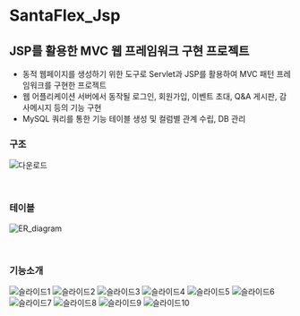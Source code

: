 # SantaFlex_Jsp
<h2>JSP를 활용한 MVC 웹 프레임워크 구현 프로젝트</h2>

- 동적 웹페이지를 생성하기 위한 도구로 Servlet과 JSP를 활용하여 MVC 패턴 프레임워크를 구현한 프로젝트
- 웹 어플리케이션 서버에서 동작될 로그인, 회원가입, 이벤트 초대, Q&A 게시판, 감사메시지 등의 기능 구현
- MySQL 쿼리를 통한 기능 테이블 생성 및 컬럼별 관계 수립, DB 관리

<h3>구조</h3>

![다운로드](https://user-images.githubusercontent.com/78725674/138577232-e948f59b-8cda-4663-88ed-8a5bb7681c0f.png)

<br>
<h3>테이블</h3>

![ER_diagram](https://user-images.githubusercontent.com/78725674/138577301-6201c92c-61d3-4301-9061-3f5e091c24ce.png)

<br>
<h3>기능소개</h3>

![슬라이드1](https://user-images.githubusercontent.com/78725674/138414121-e11f6c29-557f-421d-86f4-7144b6820807.PNG)
![슬라이드2](https://user-images.githubusercontent.com/78725674/138414126-9e574e1b-bddf-4712-a6b8-8d7fec9580c5.PNG)
![슬라이드3](https://user-images.githubusercontent.com/78725674/138414127-87a86003-b991-49f7-803f-f1df800e0960.PNG)
![슬라이드4](https://user-images.githubusercontent.com/78725674/138414130-ccb6c57e-caa5-478c-b68d-5cf1ade9333d.PNG)
![슬라이드5](https://user-images.githubusercontent.com/78725674/138414133-d3d3c8ea-18b3-4115-9c0a-9e41d3a58457.PNG)
![슬라이드6](https://user-images.githubusercontent.com/78725674/138414134-daa04c56-8b15-4690-a581-7e18dc5a7e65.PNG)
![슬라이드7](https://user-images.githubusercontent.com/78725674/138414135-1d11c782-9077-4fad-adca-ee0ef874e437.PNG)
![슬라이드8](https://user-images.githubusercontent.com/78725674/138414138-ce942d4c-11bd-4ca9-9815-455dc88300ca.PNG)
![슬라이드9](https://user-images.githubusercontent.com/78725674/138414143-562d38dd-148c-408b-9b55-e82648e07366.PNG)
![슬라이드10](https://user-images.githubusercontent.com/78725674/138414144-5dec07fc-3095-48bc-9a31-b67b4aed7dc1.PNG)

